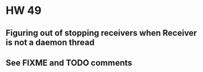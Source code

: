 # HW 49
## Figuring out of stopping receivers when Receiver is not a daemon thread
## See FIXME and TODO comments